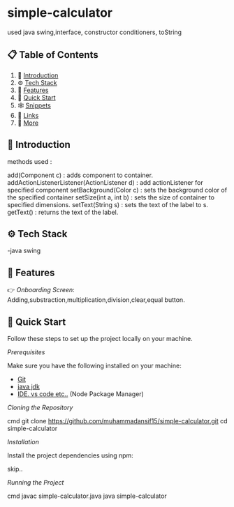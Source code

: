 # simple-calculator
used java swing,interface, constructor conditioners, toString
## 📋 <a name="table">Table of Contents</a>

1. 🤖 [Introduction](#introduction)
2. ⚙ [Tech Stack](#tech-stack)
3. 🔋 [Features](#features)
4. 🤸 [Quick Start](#quick-start)
5. 🕸 [Snippets](#snippets)
6. 🔗 [Links](#links)
7. 🚀 [More](#more)

## <a name="introduction">🤖 Introduction</a>
methods used : 

add(Component c) : adds component to container.
addActionListenerListener(ActionListener d) : add actionListener for specified component
setBackground(Color c) : sets the background color of the specified container
setSize(int a, int b) : sets the size of container to specified dimensions.
setText(String s) : sets the text of the label to s.
getText() : returns the text of the label.

## <a name="tech-stack">⚙ Tech Stack</a>
-java swing

## <a name="features">🔋 Features</a>
👉 *Onboarding Screen*: Adding,substraction,multiplication,division,clear,equal button.

## <a name="quick-start">🤸 Quick Start</a>
Follow these steps to set up the project locally on your machine.

*Prerequisites*

Make sure you have the following installed on your machine:

- [Git](https://git-scm.com/)
- [java jdk](https://nodejs.org/en)
- [IDE. vs code etc..](https://www.npmjs.com/) (Node Package Manager)

*Cloning the Repository*

cmd
git clone https://github.com/muhammadansif15/simple-calculator.git
cd simple-calculator
 
*Installation*

Install the project dependencies using npm:

skip..


*Running the Project*

cmd
javac simple-calculator.java
java simple-calculator


